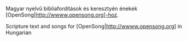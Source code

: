Magyar nyelvű bibliafordítások és keresztyén énekek [OpenSong|http://wwww.opensong.org]-hoz. 


Scripture text and songs for [OpenSong|http://wwww.opensong.org] in Hungarian
